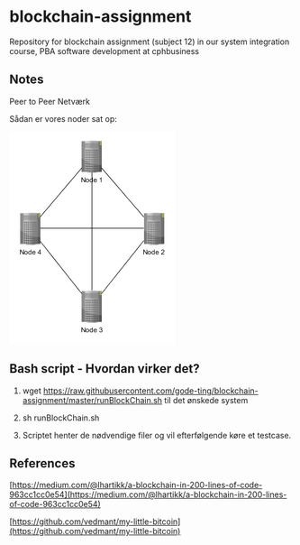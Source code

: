 # blockchain-assignment

Repository for blockchain assignment (subject 12) in our system integration course, PBA software development at cphbusiness

## Notes

Peer to Peer Netværk 

Sådan er vores noder sat op:

![alt text](https://github.com/gode-ting/blockchain-assignment/blob/master/img/PeertoPeer.png "Peer to Peer")

## Bash script - Hvordan virker det?

1. wget https://raw.githubusercontent.com/gode-ting/blockchain-assignment/master/runBlockChain.sh til det ønskede system

2. sh runBlockChain.sh 

3. Scriptet henter de nødvendige filer og vil efterfølgende køre et testcase.

## References

[https://medium.com/@lhartikk/a-blockchain-in-200-lines-of-code-963cc1cc0e54](https://medium.com/@lhartikk/a-blockchain-in-200-lines-of-code-963cc1cc0e54)

[https://github.com/vedmant/my-little-bitcoin](https://github.com/vedmant/my-little-bitcoin)

